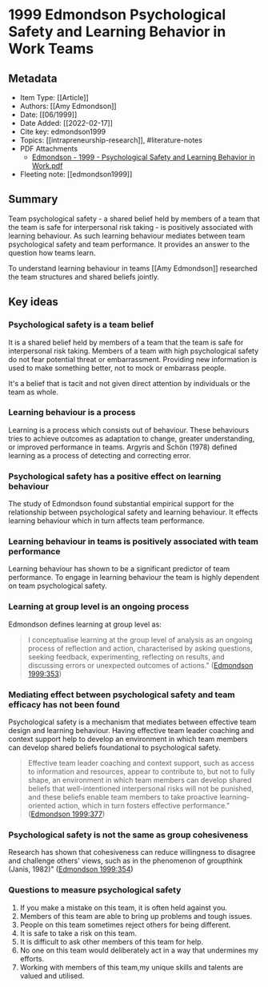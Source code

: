# 1999 Edmondson Psychological Safety and Learning Behavior in Work Teams

## Metadata

- Item Type: [[Article]]
- Authors: [[Amy Edmondson]]
- Date: [[06/1999]]
- Date Added: [[2022-02-17]]
- Cite key: edmondson1999
- Topics: [[intrapreneurship-research]], #literature-notes
- PDF Attachments
  - [Edmondson - 1999 - Psychological Safety and Learning Behavior in Work.pdf](zotero://open-pdf/library/items/GCFY8NFT)
- Fleeting note: [[edmondson1999]]

## Summary

Team psychological safety - a shared belief held by members of a team that the team is safe for interpersonal risk taking - is positively associated with learning behaviour. As such learning behaviour mediates between team psychological safety and team performance. It provides an answer to the question how teams learn.

To understand learning behaviour in teams [[Amy Edmondson]] researched the team structures and shared beliefs jointly.

## Key ideas

### Psychological safety is a team belief

It is a shared belief held by members of a team that the team is safe for interpersonal risk taking. Members of a team with high psychological safety do not fear potential threat or embarrassment. Providing new information is used to make something better, not to mock or embarrass people.

It's a belief that is tacit and not given direct attention by individuals or the team as whole.

### Learning behaviour is a process

Learning is a process which consists out of behaviour. These behaviours tries to achieve outcomes as adaptation to change, greater understanding, or improved performance in teams. Argyris and Schön (1978) defined learning as a process of detecting and correcting error.

### Psychological safety has a positive effect on learning behaviour

The study of Edmondson found substantial empirical support for the relationship between psychological safety and learning behaviour. It effects learning behaviour which in turn affects team performance.

### Learning behaviour in teams is positively associated with team performance

Learning behaviour has shown to be a significant predictor of team performance. To engage in learning behaviour the team is highly dependent on team psychological safety.

### Learning at group level is an ongoing process

Edmondson defines learning at group level as:

> I conceptualise learning at the group level of analysis as an ongoing process of reflection and action, characterised by asking questions, seeking feedback, experimenting, reflecting on results, and discussing errors or unexpected outcomes of actions." ([Edmondson 1999:353](zotero://open-pdf/library/items/GCFY8NFT?page=4))

### Mediating effect between psychological safety and team efficacy has not been found

Psychological safety is a mechanism that mediates between effective team design and learning behaviour. Having effective team leader coaching and context support help to develop an environment in which team members can develop shared beliefs foundational to psychological safety.

> Effective team leader coaching and context support, such as access to information and resources, appear to contribute to, but not to fully shape, an environment in which team members can develop shared beliefs that well-intentioned interpersonal risks will not be punished, and these beliefs enable team members to take proactive learning-oriented action, which in turn fosters effective performance." ([Edmondson 1999:377](zotero://open-pdf/library/items/GCFY8NFT?page=28))

### Psychological safety is not the same as group cohesiveness

Research has shown that cohesiveness can reduce willingness to disagree and challenge others' views, such as in the phenomenon of groupthink (Janis, 1982)" ([Edmondson 1999:354](zotero://open-pdf/library/items/GCFY8NFT?page=5))

### Questions to measure psychological safety

1. If you make a mistake on this team, it is often held against you.
2. Members of this team are able to bring up problems and tough issues.
3. People on this team sometimes reject others for being different.
4. It is safe to take a risk on this team.
5. It is difficult to ask other members of this team for help.
6. No one on this team would deliberately act in a way that undermines my efforts.
7. Working with members of this team,my unique skills and talents are valued and utilised.
